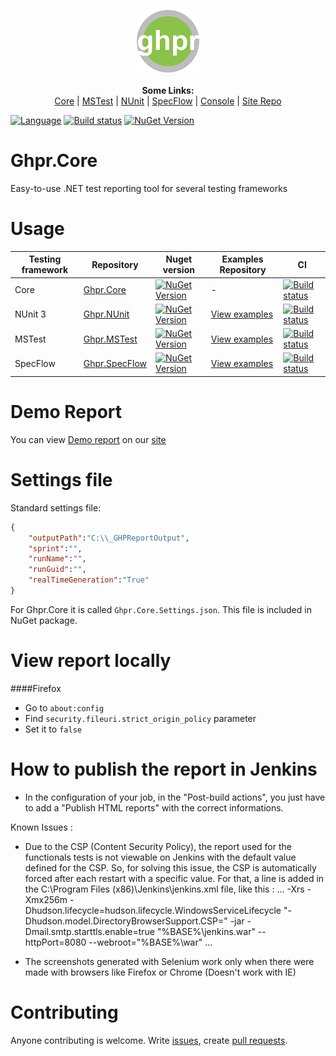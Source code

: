 <p align="center">
  <a href="https://ghpreporter.github.io/"><img src="https://github.com/GHPReporter/GHPReporter.github.io/blob/master/img/logo-small.png?raw=true" alt="Project icon"></a>
  <br><br>
  <b>Some Links:</b><br>
  <a href="https://github.com/GHPReporter/Ghpr.Core">Core</a> |
  <a href="https://github.com/GHPReporter/Ghpr.MSTest">MSTest</a> |
  <a href="https://github.com/GHPReporter/Ghpr.NUnit">NUnit</a> |
  <a href="https://github.com/GHPReporter/Ghpr.SpecFlow">SpecFlow</a> |
  <a href="https://github.com/GHPReporter/Ghpr.Console">Console</a> |
  <a href="https://github.com/GHPReporter/GHPReporter.github.io/">Site Repo</a>
</p>

[![Language](http://gh-toprated.info/Badges/LanguageBadge?user=GHPReporter&repo=Ghpr.Core&theme=light&fontWeight=bold)](https://github.com/GHPReporter/Ghpr.Core)
[![Build status](https://ci.appveyor.com/api/projects/status/ix1epmijw6uc780w?svg=true)](https://ci.appveyor.com/project/elv1s42/ghpr-core)
[![NuGet Version](https://img.shields.io/nuget/v/Ghpr.Core.svg)](https://www.nuget.org/packages/Ghpr.Core)

# Ghpr.Core

Easy-to-use .NET test reporting tool for several testing frameworks

# Usage

|Testing framework|Repository|Nuget version|Examples Repository|CI|
|---|---|---|---|---|
|Core|[Ghpr.Core](https://github.com/GHPReporter/Ghpr.Core)|[![NuGet Version](https://img.shields.io/nuget/v/Ghpr.Core.svg)](https://www.nuget.org/packages/Ghpr.Core)|-|[![Build status](https://ci.appveyor.com/api/projects/status/ix1epmijw6uc780w?svg=true)](https://ci.appveyor.com/project/elv1s42/ghpr-core)|
|NUnit 3|[Ghpr.NUnit](https://github.com/GHPReporter/Ghpr.NUnit#usage)|[![NuGet Version](https://img.shields.io/nuget/v/Ghpr.NUnit.svg)](https://www.nuget.org/packages/Ghpr.NUnit)|[View examples](https://github.com/GHPReporter/Ghpr.NUnit.Examples)|[![Build status](https://ci.appveyor.com/api/projects/status/edl1eag5luk5v4xs?svg=true)](https://ci.appveyor.com/project/elv1s42/ghpr-nunit)|
|MSTest|[Ghpr.MSTest](https://github.com/GHPReporter/Ghpr.MSTest#usage)|[![NuGet Version](https://img.shields.io/nuget/v/Ghpr.MSTest.svg)](https://www.nuget.org/packages/Ghpr.MSTest)|[View examples](https://github.com/GHPReporter/Ghpr.MSTest.Examples)|[![Build status](https://ci.appveyor.com/api/projects/status/0surlhjtkckdiw18?svg=true)](https://ci.appveyor.com/project/elv1s42/ghpr-mstest)|
|SpecFlow|[Ghpr.SpecFlow](https://github.com/GHPReporter/Ghpr.SpecFlow)|[![NuGet Version](https://img.shields.io/nuget/v/Ghpr.SpecFlowPlugin.svg)](https://www.nuget.org/packages/Ghpr.SpecFlowPlugin)|[View examples](https://github.com/GHPReporter/Ghpr.SpecFlow.Examples)|[![Build status](https://ci.appveyor.com/api/projects/status/jtmugpb1axnpc97g?svg=true)](https://ci.appveyor.com/project/elv1s42/ghpr-specflow)|

# Demo Report

You can view [Demo report](http://ghpreporter.github.io/report/) on our [site](http://ghpreporter.github.io/)

# Settings file

Standard settings file:
``` json
{
	"outputPath":"C:\\_GHPReportOutput",
	"sprint":"",
	"runName":"",
	"runGuid":"",
	"realTimeGeneration":"True"
}
```
For Ghpr.Core it is called `Ghpr.Core.Settings.json`. This file is included in NuGet package.

# View report locally

####Firefox

 - Go to `about:config`
 - Find `security.fileuri.strict_origin_policy` parameter
 - Set it to `false`

# How to publish the report in Jenkins

 - In the configuration of your job, in the "Post-build actions", you just have to add a "Publish HTML reports" with the correct informations.
 
Known Issues : 
 - Due to the CSP (Content Security Policy), the report used for the functionals tests is not viewable on Jenkins with the default value defined for the CSP. So, for solving this issue, the CSP is automatically forced after each restart with a specific value. For that, a line is added in the C:\Program Files (x86)\Jenkins\jenkins.xml file, like this :
... 
 <arguments>-Xrs -Xmx256m -Dhudson.lifecycle=hudson.lifecycle.WindowsServiceLifecycle "-Dhudson.model.DirectoryBrowserSupport.CSP=" -jar -Dmail.smtp.starttls.enable=true "%BASE%\jenkins.war" --httpPort=8080 --webroot="%BASE%\war"</arguments>
...

 - The screenshots generated with Selenium work only when there were made with browsers like Firefox or Chrome (Doesn't work with IE) 
 

# Contributing

Anyone contributing is welcome. Write [issues](https://github.com/GHPReporter/Ghpr.Core/issues), create [pull requests](https://github.com/GHPReporter/Ghpr.Core/pulls).
